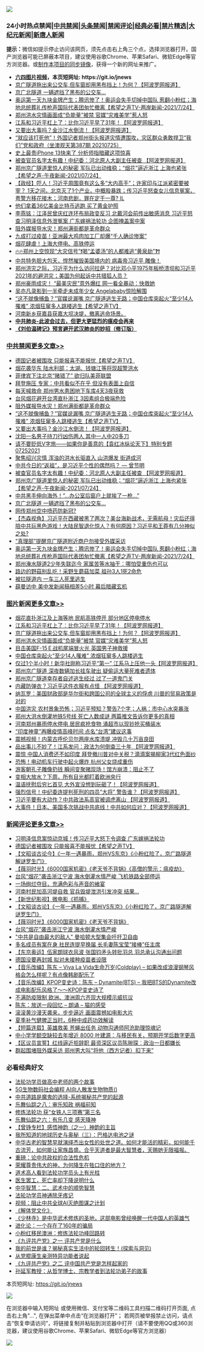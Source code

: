 ![](https://raw.githubusercontent.com/fqnews/bnews/master/64photo/fqnews-qr.jpg)

<div id="tt">
<h3>24小时热点禁闻|<a href="#%E4%B8%AD%E5%85%B1%E7%A6%81%E9%97%BB%E6%9B%B4%E5%A4%9A%E6%96%87%E7%AB%A0">中共禁闻</a>|<a href="#%E5%9B%BE%E7%89%87%E6%96%B0%E9%97%BB%E6%9B%B4%E5%A4%9A%E6%96%87%E7%AB%A0">头条禁闻</a>|<a href="#%E6%96%B0%E9%97%BB%E8%AF%84%E8%AE%BA%E6%9B%B4%E5%A4%9A%E6%96%87%E7%AB%A0">禁闻评论|<a href="#%E5%BF%85%E7%9C%8B%E7%BB%8F%E5%85%B8%E5%A5%BD%E6%96%87">经典必看|<a href="/video.md#%E7%A6%81%E7%89%87%E7%B2%BE%E9%80%89">禁片精选</a>|<a href="https://github.com/fqnews/djy/blob/master/gb/nf1351518.md#1">大纪元新闻</a>|<a href="https://github.com/fqnews/ntdtv/blob/master/gb/prog204.md#1">新唐人新闻</a></h3>
<div><b>提示：</b>微信如提示停止访问该网页，须先点击右上角三个点，选择浏览器打开。国产浏览器可能已屏蔽本项目，建议使用谷歌Chrome、苹果Safari、微软Edge等官方浏览器。或<a href="https://github.com/fqnews/bnews/blob/master/%E5%88%B6%E4%BD%9Cgit%E7%A6%81%E9%97%BB%E9%95%9C%E5%83%8F.md">制作本项目的同步镜像</a>，获得一个新的网址来推广。</div>
<ul>
<li><b><a href="http://d1.bdrive.tk/64.mp4" target="_blank">六四图片视频</a>，本页短网址: https://git.io/jnews</b></li>
<li><a href="/topimagenews/20210725/1593795.md">京广隧道拖出来公交车,但车窗却用黑布挡上！为何？【阿波罗网报道】</a></li>
<li><a href="/cbnews/20210725/1593753.md">京广北隧道 一辆遮挡了黑布的公交车…</a></li>
<li><a href="/comments/20210725/1593688.md">奥运第一天九块金牌产生；腾讯惨了！奥运会失手切掉中国队 惹翻小粉红；海地总统葬礼传枪声国际代表团匆忙撤离【希望之声TV-两岸新闻-2021/7/24】</a></li>
<li><a href="/topimagenews/20210725/1593649.md">郑州洪水灾情画面成“负能量”被禁 官媒“灾难美学”惹人怒</a></li>
<li><a href="/topimagenews/20210725/1593930.md">江系和习近平杠上了：比你习近平早了31年！【阿波罗网报道】</a></li>
<li><a href="/cbnews/20210725/1594039.md">又要出大事吗？金沙江水倒流！【阿波罗网报道】</a></li>
<li><a href="/bannedvideo/20210725/1593969.md">“就应该打死他”！外国记者郑州街头报道灾情遭围攻，灾区群众勇敢捍卫“我们”党和政府（坐澳观天第387期 20210725）</a></li>
<li><a href="/cnnews/20210725/1593653.md">史上最贵iPhone 13快来了 分析师指暗藏这项惊喜</a></li>
<li><a href="/cbnews/20210725/1593850.md">被查官员名字太有趣！中纪委：河北原人大副主任被查 【阿波罗网报道】</a></li>
<li><a href="/comments/20210725/1593833.md">郑州京广隧道里惊人的秘密 军队已出动维稳；“烟花”逼近浙江 上海也紧张【希望之声-午夜新闻-2021/07/24】</a></li>
<li><a href="/bannedvideo/20210725/1593901.md">【政经】吓人！习近平周围竟有这么多“大内高手”；许家印与江派紧密要被宰？ 1天之间，北京灭了1个产业，中概股暴跌；传习近平怒查女儿信息冤案，粤警方移花接木；河南悲剧，罪在定于一尊? IL</a></li>
<li><a href="/worldnews/20210725/1593696.md">他们拿着36亿美金比特币逃跑 买了黄金护照</a></li>
<li><a href="/comments/20210725/1593916.md">李燕铭：江泽民曾庆红连环布局政变反习 北戴河会前传出敏感消息 习近平怒查习明泽信息外泄冤案 广东嫁祸法轮功 企图掩盖案中案</a></li>
<li><a href="/cbnews/20210725/1594054.md">阻外媒报导水灾！郑州满街都是革命群众</a></li>
<li><a href="/worldnews/20210725/1593638.md">九成打过疫苗！亚洲最大鸡肉加工厂却爆“千人确诊惨案”</a></li>
<li><a href="/comments/20210725/1593947.md">烟花肆虐！上海大停电、高铁停运</a></li>
<li><a href="/bannedvideo/20210725/1593690.md">🔥🔥郑州上空惊现“大灾信号”❗喝“孟婆汤”的人都难逃“黄泉劫”❓❗</a></li>
<li><a href="/bannedvideo/20210725/1593637.md">中共特务胆大包天，悍然摧毁美国境内的 病毒帝习近平 雕像！</a></li>
<li><a href="/bannedvideo/20210725/1593670.md">郑州洪灾之际，习近平为什么访问拉萨？对比邓小平1975年板桥溃坝和习近平2021年的避洪灾；美国为何起诉中共猎狐人员？</a></li>
<li><a href="/comments/20210725/1593641.md">郑州豪雨成灾！ “最美灾民”意外爆红 网一看全暴动：快救她</a></li>
<li><a href="/yule/20210725/1593669.md">吴亦凡录影到一半牵走未成年少女 Angelababy惊险解围</a></li>
<li><a href="/comments/20210725/1594040.md">“这不就像捕鱼？”官媒说漏嘴 京广隧道逃生无路；中国仓库突起火“至少14人罹难” 浓烟狂窜多人跳楼逃生【希望之声TV】</a></li>
<li><a href="/bannedvideo/20210725/1593978.md">河南新乡获嘉县获嘉大坝决堤，撤离逃命场景。</a></li>
<li><b><a href="/comments/20200211/1275071.md" target="_blank">中共肺炎-此波会过去，但更大更猛烈的瘟疫会再来</a></b></li>
<li><b><a href="/comments/20200207/1272816.md" target="_blank">《刘伯温碑记》预言避开武汉肺炎的妙招（修订版）</a></b></li>
</ul>
</div>

<div class="catlist">
<h3><a href="/cbnews/" target="_blank">中共禁闻</a><span><a href="/cbnews/" target="_blank" rel="nofollow">更多文章>></a></span></h3>
<ul>
<li><a href="/comments/20210726/1594140.md" target="_blank">德国记者被围攻 只能报喜不能报忧【希望之声TV】</a></li>
<li><a href="/cbnews/20210726/1594125.md" target="_blank">烟花袭华东 陆水利部：太湖、钱塘江等将现超警洪水</a></li>
<li><a href="/cbnews/20210726/1594106.md" target="_blank">菲律宾下注北京“赌错了” 欲归队美菲联盟</a></li>
<li><a href="/cbnews/20210726/1594103.md" target="_blank">拜登施压 专家：中共看似不在乎 但没有表面上自信</a></li>
<li><a href="/cbnews/20210725/1594080.md" target="_blank">每天喊救命 郑州男水患困地下车库4天3夜获救</a></li>
<li><a href="/cbnews/20210725/1594075.md" target="_blank">台风烟花避开台湾直扑浙江 3因素组合极端危险</a></li>
<li><a href="/cbnews/20210725/1594054.md" target="_blank">阻外媒报导水灾！郑州满街都是革命群众</a></li>
<li><a href="/comments/20210725/1594040.md" target="_blank">“这不就像捕鱼？”官媒说漏嘴 京广隧道逃生无路；中国仓库突起火“至少14人罹难” 浓烟狂窜多人跳楼逃生【希望之声TV】</a></li>
<li><a href="/cbnews/20210725/1594039.md" target="_blank">又要出大事吗？金沙江水倒流！【阿波罗网报道】</a></li>
<li><a href="/cbnews/20210725/1593983.md" target="_blank">沈阳一名男子持刀行凶伤两人 其中一人中20多刀</a></li>
<li><a href="/comments/20210725/1593940.md" target="_blank">请不要贬低V字旅——如果你是善意的【袁红冰纵论天下】特别专题 07252021</a></li>
<li><a href="/cbnews/20210725/1593922.md" target="_blank">聚焦绍兴灾情 浑浊的洪水长驱直入 山洪爆发 街道成河</a></li>
<li><a href="/comments/20210725/1593801.md" target="_blank">中共今日的“返祖”，是习近平个性的偶然吗？ — 曾节明</a></li>
<li><a href="/cbnews/20210725/1593850.md" target="_blank">被查官员名字太有趣！中纪委：河北原人大副主任被查 【阿波罗网报道】</a></li>
<li><a href="/comments/20210725/1593833.md" target="_blank">郑州京广隧道里惊人的秘密 军队已出动维稳；“烟花”逼近浙江 上海也紧张【希望之声-午夜新闻-2021/07/24】</a></li>
<li><a href="/cbnews/20210725/1593754.md" target="_blank">中共黑手伸向海外！&#8221;…办公室后窗户上就挨了一枪…”</a></li>
<li><a href="/cbnews/20210725/1593753.md" target="_blank">京广北隧道 一辆遮挡了黑布的公交车…</a></li>
<li><a href="/cbnews/20210725/1593735.md" target="_blank">网传郑州空中喷药防新冠?</a></li>
<li><a href="/comments/20210725/1593733.md" target="_blank">【杰森视角】习近平在西藏被黑了两次？美台海新战术，无需航母！灾后还得陪中共玩黑色游戏！大陆民智退化惊人？有何原因？习近平和王莽有几分神似之处?</a></li>
<li><a href="/cbnews/20210725/1593715.md" target="_blank">“真理部”提醒京广隧道附近商户勿接受外媒采访</a></li>
<li><a href="/comments/20210725/1593688.md" target="_blank">奥运第一天九块金牌产生；腾讯惨了！奥运会失手切掉中国队 惹翻小粉红；海地总统葬礼传枪声国际代表团匆忙撤离【希望之声TV-两岸新闻-2021/7/24】</a></li>
<li><a href="/cbnews/20210725/1593646.md" target="_blank">郑州淹水隧道2少年失联迄今 家属苦等水抽干：哪怕受重伤也可以</a></li>
<li><a href="/cbnews/20210725/1593645.md" target="_blank">路边的野菇别乱吃！采野生蘑菇加菜 祖孙3人1死2命危</a></li>
<li><a href="/cbnews/20210725/1593643.md" target="_blank">被拦隧道内 一车三人死里逃生</a></li>
<li><a href="/cbnews/20210725/1593608.md" target="_blank">薛曼访中 美中发新闻稿相差5小时 幕后暗藏玄机</a></li>

</ul>
</div>
<div class="catlist">
<h3><a href="/topimagenews/" target="_blank">图片新闻</a><span><a href="/topimagenews/" target="_blank" rel="nofollow">更多文章>></a></span></h3>
<ul>
<li><a href="/topimagenews/20210726/1594119.md" target="_blank">烟花直扑浙江及上海等地 民航高铁停开 部分地区停电停水</a></li>
<li><a href="/topimagenews/20210725/1593930.md" target="_blank">江系和习近平杠上了：比你习近平早了31年！【阿波罗网报道】</a></li>
<li><a href="/topimagenews/20210725/1593795.md" target="_blank">京广隧道拖出来公交车,但车窗却用黑布挡上！为何？【阿波罗网报道】</a></li>
<li><a href="/topimagenews/20210725/1593649.md" target="_blank">郑州洪水灾情画面成“负能量”被禁 官媒“灾难美学”惹人怒</a></li>
<li><a href="/topimagenews/20210725/1593644.md" target="_blank">目击美国F-15Ｅ战机尾端冒火光 英国男子神救援</a></li>
<li><a href="/topimagenews/20210725/1593636.md" target="_blank">中国仓库突起火“至少14人罹难” 浓烟狂窜多人跳楼逃生</a></li>
<li><a href="/topimagenews/20210724/1593333.md" target="_blank">仅过1个半小时！新华社刚称习近平“第一” 江系马上压他一头【阿波罗网报道】</a></li>
<li><a href="/topimagenews/20210724/1593332.md" target="_blank">郑州京广隧道 深夜数辆加长挂车驶出 疑偷运大量死难者遗体</a></li>
<li><a href="/topimagenews/20210724/1593284.md" target="_blank">郑州京广隧道幸存者自述逃生经过 过了一道鬼门关</a></li>
<li><a href="/topimagenews/20210723/1592613.md" target="_blank">内藏防弹衣？习近平这件衣服有点怪 【阿波罗网报道】</a></li>
<li><a href="/topimagenews/20210722/1592290.md" target="_blank">纳瓦罗：美国财政部是华尔街和跨国公司的全球主义的俘虏 川普的贸易政策是对的</a></li>
<li><a href="/topimagenews/20210722/1592198.md" target="_blank">中国洪灾 农村景象恐怖；习近平预知？警告7个字；人祸：市中心水突暴涨</a></li>
<li><a href="/topimagenews/20210722/1592091.md" target="_blank">郑州大洪水倒灌地铁5号线 死亡人数成谜 两篇推文告诉你更多的真相</a></li>
<li><a href="/topimagenews/20210722/1591665.md" target="_blank">河南郑州暴雨停水停电 居民疯抢食物 涌超市以现钞抢买桶装水</a></li>
<li><a href="/topimagenews/20210719/1590068.md" target="_blank">“印度神童”再曝疫情高峰时间 点名“台湾”建议这事</a></li>
<li><a href="/topimagenews/20210719/1590055.md" target="_blank">震撼视频！内蒙古呼伦贝尔两座水库溃堤 冲毁几十万亩良田</a></li>
<li><a href="/topimagenews/20210719/1589964.md" target="_blank">品出事儿不妙了！江系发问：政法为何倒查三十年 【阿波罗网报道】</a></li>
<li><a href="/topimagenews/20210719/1589755.md" target="_blank">震惊 中国人消费还不如印度 拜登撤川普对中关税？滴滴案揭柳家3代红色面纱</a></li>
<li><a href="/topimagenews/20210719/1589727.md" target="_blank">恐怖！电动机车行驶中起火爆炸 杭州父女烧成重伤</a></li>
<li><a href="/topimagenews/20210719/1589716.md" target="_blank">游客朝孔子雕像扔钱 瞬间变聚赌现场！馆方崩溃：阻止不了</a></li>
<li><a href="/topimagenews/20210718/1589658.md" target="_blank">变相大放水？下周，所有目光都盯着欧洲央行</a></li>
<li><a href="/topimagenews/20210718/1589531.md" target="_blank">温语抚慰后穷匕首见 大外宣没想到玩砸了！【阿波罗网报道】</a></li>
<li><a href="/topimagenews/20210718/1589472.md" target="_blank">强烈信号！中纪委连提判死刑的四员“大将” 警告谁？【阿波罗网报道】</a></li>
<li><a href="/topimagenews/20210717/1588988.md" target="_blank">习近平要有大动作？中共政法系高官被调虎离山 【阿波罗网报道】</a></li>
<li><a href="/topimagenews/20210717/1588839.md" target="_blank">大事件！日本、美国多次挑战中共底线！中共如何应对？【阿波罗网报道】</a></li>

</ul>
</div>
<div class="catlist">
<h3><a href="/comments/" target="_blank">新闻评论</a><span><a href="/comments/" target="_blank" rel="nofollow">更多文章>></a></span></h3>
<ul>
<li><a href="/comments/20210726/1594145.md" target="_blank">习明泽信息案惊动京城！传习近平大怒下令调查 广东嫁祸法轮功</a></li>
<li><a href="/comments/20210726/1594140.md" target="_blank">德国记者被围攻 只能报喜不能报忧【希望之声TV】</a></li>
<li><a href="/comments/20210726/1594130.md" target="_blank">【文昭谈古论今】《一年一遇暴雨，郑州VS东京》《小粉红险了，京广路隧道解谜罗生门》</a></li>
<li><a href="/comments/20210726/1594129.md" target="_blank">【薇羽时光】《6000国家机密》《老天爷不背锅》《高僧的警示：瘟疫劫》</a></li>
<li><a href="/comments/20210726/1594128.md" target="_blank">台风“烟花”袭击浙江宁波 海水倒灌水情严峻 飞机铁路全部停运</a></li>
<li><a href="/comments/20210726/1594127.md" target="_blank">一场绚烂夺目，充满色彩与声音的飨宴</a></li>
<li><a href="/comments/20210726/1594126.md" target="_blank">河南村民加高河堤自救 官兵毁堤泄洪引发冲突 结果…</a></li>
<li><a href="/comments/20210726/1594114.md" target="_blank">【新世纪影视】微电影《抓捕》</a></li>
<li><a href="/comments/20210726/1594113.md" target="_blank">【文昭谈古论】《一年一遇暴雨，郑州VS东京》《小粉红险了，京广路隧道解谜罗生门》</a></li>
<li><a href="/comments/20210726/1594112.md" target="_blank">【薇羽时光】《6000国家机密》《老天爷不背锅》</a></li>
<li><a href="/comments/20210726/1594111.md" target="_blank">台风“烟花”袭击浙江宁波 海水倒灌水情严峻</a></li>
<li><a href="/comments/20210726/1594099.md" target="_blank">&quot;中共是自由最大的敌人&quot; 曼哈顿大型集会吁扞卫自由</a></li>
<li><a href="/comments/20210726/1594097.md" target="_blank">多名成员有案在身 社民连提早换届 长毛妻陈宝莹“接棒”任主席</a></li>
<li><a href="/comments/20210726/1594096.md" target="_blank">【东京奥运】伍家朗球衣风波 张国钧矛头转批羽总 羽总承认沟通出问题</a></li>
<li><a href="/comments/20210726/1594095.md" target="_blank">德国没要再封城 拟对未接种疫苗者设限</a></li>
<li><a href="/comments/20210726/1594094.md" target="_blank">【音乐改编】陈东 – Viva La Vida生命万岁(Coldplay) – 如果改成浪漫钢琴风格会怎么样呢？有点像韩剧配乐了</a></li>
<li><a href="/comments/20210726/1594093.md" target="_blank">【音乐改编】KPOP变史诗：陈东 – Dynamite(BTS) – 我把BTS的Dynamite改成电影配乐风格了～～KPOP变史诗了</a></li>
<li><a href="/comments/20210726/1594092.md" target="_blank">不满防疫限制 欧洲、澳洲周六齐现大规模示威抗议</a></li>
<li><a href="/comments/20210726/1594091.md" target="_blank">陈东：放送一段回忆 – 朗诵 – 猫的感受</a></li>
<li><a href="/comments/20210726/1594090.md" target="_blank">滚滚黄沙漫天袭来，步步逼近 画面震撼如电影大片</a></li>
<li><a href="/comments/20210725/1594086.md" target="_blank">夏季补气健脾正当时，6种中成药功效解读</a></li>
<li><a href="/comments/20210725/1594069.md" target="_blank">【短篇连载】英雄救美 苍蝇出任务 动物沟通师阿沧助理惊魂记</a></li>
<li><a href="/comments/20210725/1594057.md" target="_blank">中小学学额空缺较去年增近 8000 叶建源：与移民有关，预期开学后数字更高</a></li>
<li><a href="/comments/20210725/1594056.md" target="_blank">【区议员宣誓】红线逼近拒辞职 最资深区议员陈琬琛︰政治一日都嫌长</a></li>
<li><a href="/comments/20210725/1594055.md" target="_blank">群起围堵阻外媒采访 郑州男大叫“将他（西方记者）扣下来”</a></li>

</ul>
</div>

<div class="catlist">
<h3>必看经典好文</h3>
<ul>
<li><a href="/comments/20200629/1352533.md" target="_blank">法轮功学员做高中老师的两个故事</a></li>
<li><a href="/topimagenews/20200527/1335347.md" target="_blank">5G生物数码社会编程 AI向人散发生物物质()</a></li>
<li><a href="/comments/20181209/1044543.md" target="_blank">中共道路是魔鬼的选择-系统揭秘共产党的起源</a></li>
<li><a href="/tculture/20170717/792953.md" target="_blank">乐舞仙踪之八：审乐知政 祸福前知</a></li>
<li><a href="/comments/20210328/1514058.md" target="_blank">修炼法轮功 获“女铁人三项赛”第三名</a></li>
<li><a href="/tculture/20190101/792146.md" target="_blank">乐舞仙踪之六：有乐几变 感天降神</a></li>
<li><a href="/comments/20210611/1564824.md" target="_blank">【曾铮专栏】感悟神韵（之一）神韵的主旨</a></li>
<li><a href="/tculture/xiulian/20170726/797589.md" target="_blank">我所知道的地球历史与奥秘（三）：巴格达电池之谜</a></li>
<li><a href="/comments/20210420/1529876.md" target="_blank">中华古老的智慧早就演绎杰出女性的处世之道。如何才能活的精彩，如何能千古流芳，如何能让家族昌盛。合乎天道者是最大智慧者，天赐她无限福报。</a></li>
<li><a href="/comments/20200705/783271.md" target="_blank">重磅：论中共政权的合法性危机</a></li>
<li><a href="/comments/20200618/1346830.md" target="_blank">荣耀尊贵伟大的神，为何降生在牲口住的地方？</a></li>
<li><a href="/comments/20200227/1284657.md" target="_blank">道术高人看到法轮功学员头上有光柱</a></li>
<li><a href="/sohnews/20150904/445868.md" target="_blank">医生罢工，死亡率却下降说明什么</a></li>
<li><a href="/comments/20200605/783249.md" target="_blank">中华智慧：二、武术中的顺势智慧</a></li>
<li><a href="/health/20170626/780263.md" target="_blank">法轮功学员神通除牙疼记</a></li>
<li><a href="/comments/20201221/1451945.md" target="_blank">视频：阻止中共全球AI灭绝图谋之计划</a></li>
<li><a href="/bookwiki/20130610/138400.md" target="_blank">《解体党文化》</a></li>
<li><a href="/comments/20201013/1412612.md" target="_blank">《少林寺》是中华武术修炼的圣地，这部电影曾经唤醒一代中国人的英雄气</a></li>
<li><a href="/comments/20200907/1392278.md" target="_blank">进化论：一个存在了160年的骗局</a></li>
<li><a href="/aomi/life/20210719/1589642.md" target="_blank">小粉红移民澳洲：修炼法轮功峰回路转</a></li>
<li><a href="/bookonline/20131116/201056.md" target="_blank">《九评共产党》之一 评共产党是什么</a></li>
<li><a href="/comments/20200715/1359453.md" target="_blank">我的前世是谁？揭秘真实生活中的轮回转生！(探索与洞见)</a></li>
<li><a href="/comments/20210331/1516768.md" target="_blank">从党棍康生亲测特异功能者说起</a></li>
<li><a href="/bookonline/20131116/201055.md" target="_blank">《九评共产党》之二 评中国共产党是怎样起家的</a></li>
<li><a href="/comments/20210629/1576797.md" target="_blank">孙延军教授：从哲学博士、宗教学者到法轮功弟子的故事</a></li>

</ul>
</div>

本页短网址: https://git.io/jnews

![](https://raw.githubusercontent.com/fqnews/bnews/master/64photo/fqnews-qr.jpg)

在浏览器中输入短网址 或使用微信、支付宝等二维码工具扫描二维码打开页面, 点击右上角"...", 在弹出菜单中点击“在浏览器打开”； 若网页被举报禁止访问，请点击“恢复申请访问”，将链接复制并粘贴到浏览器中打开（请不要使用QQ或360浏览器，建议使用谷歌Chrome、苹果Safari、微软Edge等官方浏览器）

![](https://raw.githubusercontent.com/fqnews/bnews/master/64photo/wx.jpg)